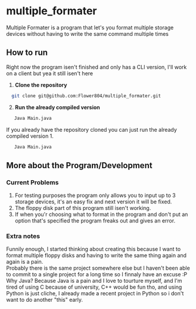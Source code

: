 # multiple_formater
Multiple Formater is a program that let's you format multiple storage devices without having to write the same command multiple times

## How to run
Right now the program isen't finished and only has a CLI version, I'll work on a client but yea it still isen't here <br>
1. **Clone the repository**
```bash
  git clone git@github.com:Flower804/multiple_formater.git   
```
2. **Run the already compiled version**
```bash
   Java Main.java
```
If you already have the repository cloned you can just run the already compiled version
1.
```bash
   Java Main.java
```
## More about the Program/Development
### Current Problems
1. For testing purposes the program only allows you to input up to 3 storage devices, it's an easy fix and next version it will be fixed.
2. The floppy disk part of this program still isen't working.
3. If when you'r choosing what to format in the program and don't put an option that's specified the program freaks out and gives an error.

### Extra notes
Funnily enough, I started thinking about creating this because I want to format multiple floppy disks and having to write the same thing again and again is a pain. <br>
Probably there is the same project somewhere else but I haven't been able to commit to a single project for a long time so I finnaly have an excuse :P <br>
Why Java? Because Java is a pain and I love to tourture myself, and I'm tired of using C because of university, C++ would be fun tho, and using Python is just cliche, I already made a recent project in Python so i don't want to do another "this" early.
